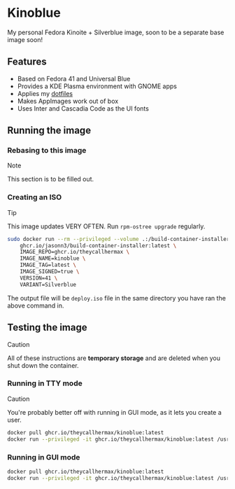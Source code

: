 # Kinoblue

My personal Fedora Kinoite + Silverblue image, soon to be a separate base image soon!

## Features

- Based on Fedora 41 and Universal Blue
- Provides a KDE Plasma environment with GNOME apps
- Applies my [dotfiles](https://git.gay/max/dotfiles)
- Makes AppImages work out of box
- Uses Inter and Cascadia Code as the UI fonts

## Running the image

### Rebasing to this image

> [!NOTE]
> 
> This section is to be filled out.

### Creating an ISO

> [!TIP]
> 
> This image updates VERY OFTEN. Run `rpm-ostree upgrade` regularly.

```sh
sudo docker run --rm --privileged --volume .:/build-container-installer/build --security-opt label=disable --pull=newer \
    ghcr.io/jasonn3/build-container-installer:latest \
    IMAGE_REPO=ghcr.io/theycallhermax \
    IMAGE_NAME=kinoblue \
    IMAGE_TAG=latest \
    IMAGE_SIGNED=true \
    VERSION=41 \
    VARIANT=Silverblue
```

The output file will be `deploy.iso` file in the same directory you have ran the above command in.

## Testing the image

> [!CAUTION]
> 
> All of these instructions are **temporary storage** and are deleted when you shut down the container.

### Running in TTY mode

> [!CAUTION]
> 
> You're probably better off with running in GUI mode, as it lets you create a user.

```sh
docker pull ghcr.io/theycallhermax/kinoblue:latest
docker run --privileged -it ghcr.io/theycallhermax/kinoblue:latest /usr/lib/systemd/systemd rhgb --system --run-level 3
```

### Running in GUI mode

```sh
docker pull ghcr.io/theycallhermax/kinoblue:latest
docker run --privileged -it ghcr.io/theycallhermax/kinoblue:latest /usr/lib/systemd/systemd rhgb --system
```
